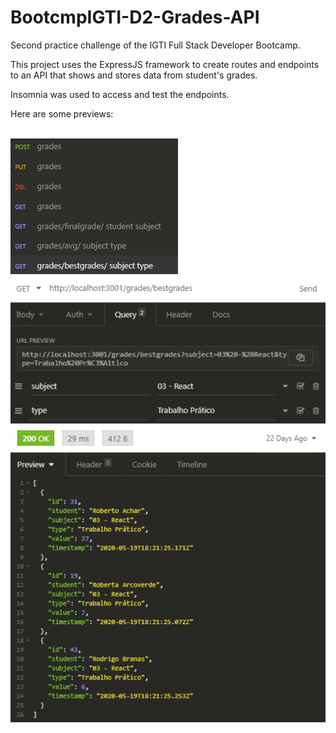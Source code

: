 # BootcmpIGTI-D2-Grades-API

Second practice challenge of the IGTI Full Stack Developer Bootcamp.

This project uses the ExpressJS framework to create routes and endpoints to an API that shows and stores data from student's grades.

Insomnia was used to access and test the endpoints.

Here are some previews: 

<br>
<img src="./previews/preview3.png">
<img src="./previews/preview1.png">
<img src="./previews/preview2.png">

